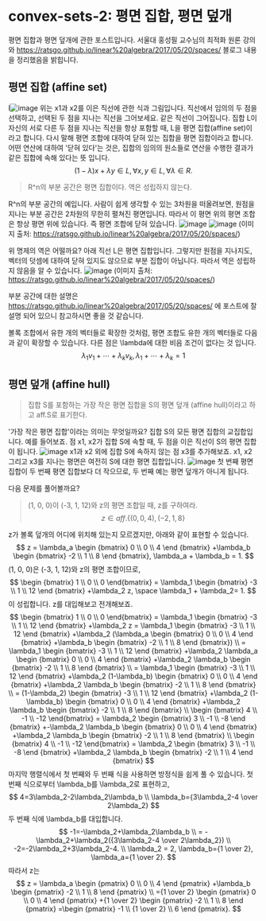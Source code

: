 # convex-sets-2: 평면 집합, 평면 덮개
평면 집합과 평면 덮개에 관한 포스트입니다. 서울대 홍성필 교수님의 최적화 원론 강의와 https://ratsgo.github.io/linear%20algebra/2017/05/20/spaces/ 블로그 내용을 정리했음을 밝힙니다.
## 평면 집합 (affine set)
l![image](https://user-images.githubusercontent.com/11609881/111723665-43013280-88a7-11eb-93f6-2cf77daab4f4.png)
위는 x1과 x2를 이은 직선에 관한 식과 그림입니다. 직선에서 임의의 두 점을 선택하고, 선택된 두 점을 지나는 직선을 그어보세요. 같은 직선이 그어집니다.
집합 L이 자신의 서로 다른 두 점을 지나는 직선을 항상 포함할 때, L을 평면 집합(affine set)이라고 합니다. 다시 말해 평면 조합에 대하여 닫혀 있는 집합을 평면 집합이라고 합니다. 어떤 연산에 대하여 '닫혀 있다'는 것은, 집합의 임의의 원소들로 연산을 수행한 결과가 같은 집합에 속해 있다는 뜻 입니다.
$$
(1-\lambda)x + \lambda y \in L, \forall x, y \in L, \forall \lambda \in R.
$$

> R^n의 부분 공간은 평면 집합이다. 역은 성립하지 않는다.

R^n의 부분 공간의 예입니다. 사람이 쉽게 생각할 수 있는 3차원을 떠올려보면, 원점을 지나는 부분 공간은 2차원의 무한히 펼쳐진 평면입니다. 따라서 이 평면 위의 평면 조합은 항상 평면 위에 있습니다. 즉 평면 조합에 닫혀 있습니다.
![image](https://user-images.githubusercontent.com/11609881/111732585-266df600-88b9-11eb-89c5-2b8a92f9a222.png)
![image](https://user-images.githubusercontent.com/11609881/111732660-574e2b00-88b9-11eb-91d0-016e0954a12e.png)
(이미지 출처: https://ratsgo.github.io/linear%20algebra/2017/05/20/spaces/)

위 명제의 역은 어떨까요? 아래 직선 L은 평면 집합입니다. 그렇지만 원점을 지나지도, 벡터의 덧셈에 대하여 닫혀 있지도 않으므로 부분 집합이 아닙니다. 따라서 역은 성립하지 않음을 알 수 있습니다.
![image](https://user-images.githubusercontent.com/11609881/111732682-659c4700-88b9-11eb-82be-1d3950e3bbb3.png)
(이미지 출처: https://ratsgo.github.io/linear%20algebra/2017/05/20/spaces/)

부분 공간에 대한 설명은 https://ratsgo.github.io/linear%20algebra/2017/05/20/spaces/ 에 포스트에 잘 설명 되어 있으니 참고하시면 좋을 것 같습니다.

볼록 조합에서 유한 개의 벡터들로 확장한 것처럼, 평면 조합도 유한 개의 벡터들로 다음과 같이 확장할 수 있습니다. 다른 점은 \lambda에 대한 비음 조건이 없다는 것 입니다.
$$
\lambda_1 v_1+\cdots+\lambda_k v_k, \lambda_1+\cdots+\lambda_k=1
$$

## 평면 덮개 (affine hull)
> 집합 S를 포함하는 가장 작은 평면 집합을 S의 평면 덮개 (affine hull)이라고 하고 aff.S로 표기한다.

'가장 작은 평면 집합'이라는 의미는 무엇일까요? 집합 S의 모든 평면 집합의 교집합입니다. 예를 들어보죠. 점 x1, x2가 집합 S에 속할 때, 두 점을 이은 직선이 S의 평면 집합이 됩니다.
![image](https://user-images.githubusercontent.com/11609881/111723665-43013280-88a7-11eb-93f6-2cf77daab4f4.png)
x1과 x2 외에 집합 S에 속하지 않는 점 x3를 추가해보죠. x1, x2 그리고 x3를 지나는 평면은 여전히 S에 대한 평면 집합입니다.
![image](https://user-images.githubusercontent.com/11609881/111733782-02f87a80-88bc-11eb-8542-ec711951974c.png)
첫 번째 평면 집합이 두 번째 평면 집합보다 더 작으므로, 두 번째 예는 평면 덮개가 아니게 됩니다.

다음 문제를 풀어볼까요?
> (1, 0, 0)이 (-3, 1, 12)와 z의 평면 조합일 때, z를 구하여라.
$$
z \in aff.\{(0,0,4), (-2,1,8\}
$$

z가 볼록 덮개의 어디에 위치해 있는지 모르겠지만, 아래와 같이 표현할 수 있습니다.
$$
z
= \lambda_a \begin {bmatrix} 0 \\ 0 \\ 4 \end {bmatrix}
+\lambda_b \begin {bmatrix} -2 \\ 1 \\ 8 \end {bmatrix},
\lambda_a + \lambda_b = 1.
$$
(1, 0, 0)은 (-3, 1, 12)와 z의 평면 조합이므로,
$$
\begin {bmatrix} 1 \\ 0 \\ 0  \end{bmatrix}
= \lambda_1 \begin {bmatrix} -3 \\ 1 \\ 12 \end {bmatrix} 
+\lambda_2 z, \space
\lambda_1 + \lambda_2= 1.
$$
이 성립합니다. z를 대입해보고 전개해보죠.
$$
\begin {bmatrix} 1 \\ 0 \\ 0  \end{bmatrix}
= \lambda_1 \begin {bmatrix} -3 \\ 1 \\ 12 \end {bmatrix} 
+\lambda_2 z
= \lambda_1 \begin {bmatrix} -3 \\ 1 \\ 12 \end {bmatrix} 
+\lambda_2 (\lambda_a \begin {bmatrix} 0 \\ 0 \\ 4 \end {bmatrix}
+\lambda_b \begin {bmatrix} -2 \\ 1 \\ 8 \end {bmatrix})
\\
= \lambda_1 \begin {bmatrix} -3 \\ 1 \\ 12 \end {bmatrix} 
+\lambda_2 \lambda_a \begin {bmatrix} 0 \\ 0 \\ 4 \end {bmatrix}
+\lambda_2 \lambda_b \begin {bmatrix} -2 \\ 1 \\ 8 \end {bmatrix}
\\
= \lambda_1 \begin {bmatrix} -3 \\ 1 \\ 12 \end {bmatrix} 
+\lambda_2 (1-\lambda_b) \begin {bmatrix} 0 \\ 0 \\ 4 \end {bmatrix}
+\lambda_2 \lambda_b \begin {bmatrix} -2 \\ 1 \\ 8 \end {bmatrix}
\\
= (1-\lambda_2) \begin {bmatrix} -3 \\ 1 \\ 12 \end {bmatrix} 
+\lambda_2 (1-\lambda_b) \begin {bmatrix} 0 \\ 0 \\ 4 \end {bmatrix}
+\lambda_2 \lambda_b \begin {bmatrix} -2 \\ 1 \\ 8 \end {bmatrix}
\\
\begin {bmatrix} 4 \\ -1 \\ -12  \end{bmatrix}
= \lambda_2 \begin {bmatrix} 3 \\ -1 \\ -8 \end {bmatrix} 
+-\lambda_2 \lambda_b \begin {bmatrix} 0 \\ 0 \\ 4 \end {bmatrix}
+\lambda_2 \lambda_b \begin {bmatrix} -2 \\ 1 \\ 8 \end {bmatrix}
\\
\begin {bmatrix} 4 \\ -1 \\ -12  \end{bmatrix}
= \lambda_2 \begin {bmatrix} 3 \\ -1 \\ -8 \end {bmatrix} 
+\lambda_2 \lambda_b \begin {bmatrix} -2 \\ 1 \\ 4 \end {bmatrix}
$$
마지막 행렬식에서 첫 번째와 두 번째 식을 사용하면 방정식을 쉽게 풀 수 있습니다.
첫 번째 식으로부터 \lambda_b를 \lambda_2로 표현하고,
$$
4=3\lambda_2-2\lambda_2\lambda_b \\
\lambda_b={3\lambda_2-4 \over 2\lambda_2} 
$$
 두 번째 식에 \lambda_b를 대입합니다.
 $$
 -1=-\lambda_2+\lambda_2\lambda_b \\
= -\lambda_2+\lambda_2({3\lambda_2-4 \over 2\lambda_2}) \\
-2=-2\lambda_2+3\lambda_2-4. \\
\lambda_2 = 2, \lambda_b={1 \over 2}, \lambda_a={1 \over 2}.
$$
따라서 z는 
$$
z
= \lambda_a \begin {pmatrix} 0 \\ 0 \\ 4 \end {pmatrix}
+\lambda_b \begin {pmatrix} -2 \\ 1 \\ 8 \end {pmatrix} \\
={1 \over 2} \begin {pmatrix} 0 \\ 0 \\ 4 \end {pmatrix}
+{1 \over 2} \begin {pmatrix} -2 \\ 1 \\ 8 \end {pmatrix}
=\begin {pmatrix} -1 \\ {1 \over 2} \\ 6 \end {pmatrix}.
$$
<!--stackedit_data:
eyJoaXN0b3J5IjpbMTI1MjYzNzQxNSwtOTIxNzMxMzkxLC0xMT
E4MzM2OTIyLDI1NTc0Mzc4NiwtMjAwMzQ1MzM3MCwtMTQxMDI1
NDY4LC02NjY0NzcwNDIsMjA2OTMwNjQ3MiwtNDg2NTM5Nzg4LC
0xNzgxOTY2NDYxLDEwNzU3NjU2NTQsMjA0MzM4MDI0Ml19
-->